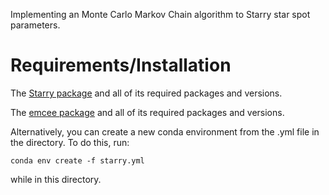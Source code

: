 Implementing an Monte Carlo Markov Chain algorithm to Starry star spot parameters.

# Requirements/Installation

The [Starry package](https://starry.readthedocs.io/en/latest/) and all of its required packages and versions.

The [emcee package](https://emcee.readthedocs.io/en/stable/tutorials/line/) and all of its required packages and versions.

Alternatively, you can create a new conda environment from the .yml file in the directory. To do this, run:

```
conda env create -f starry.yml
```

while in this directory.
